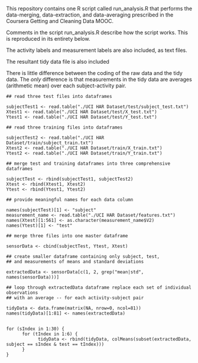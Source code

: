 This repository contains one R script called run_analysis.R that performs the data-merging, data-extraction, and data-averaging prescribed in the Coursera Getting and Cleaning Data MOOC.

Comments in the script run_analysis.R describe how the script works. This is reproduced in its entirety below.

The activity labels and measurement labels are also included, as text files.

The resultant tidy data file is also included

There is little difference between the coding of the raw data and the tidy data. The *only* difference is that measurements in the tidy data are averages (arithmetic mean) over each subject-activity pair.

	## read three test files into dataframes
	
	subjectTest1 <- read.table("./UCI HAR Dataset/test/subject_test.txt")
	Xtest1 <- read.table("./UCI HAR Dataset/test/X_test.txt")
	Ytest1 <- read.table("./UCI HAR Dataset/test/Y_test.txt")
	
	## read three training files into dataframes
	
	subjectTest2 <- read.table("./UCI HAR Dataset/train/subject_train.txt")
	Xtest2 <- read.table("./UCI HAR Dataset/train/X_train.txt")
	Ytest2 <- read.table("./UCI HAR Dataset/train/Y_train.txt")
	
	## merge test and training dataframes into three comprehensive dataframes
	
	subjectTest <- rbind(subjectTest1, subjectTest2)
	Xtest <- rbind(Xtest1, Xtest2)
	Ytest <- rbind(Ytest1, Ytest2)
	
	## provide meaningful names for each data column
	
	names(subjectTest)[1] <- "subject"
	measurement_name <- read.table("./UCI HAR Dataset/features.txt")
	names(Xtest)[1:561] <- as.character(measurement_name$V2)
	names(Ytest)[1] <- "test"
	
	## merge three files into one master dataframe
	
	sensorData <- cbind(subjectTest, Ytest, Xtest)
	
	## create smaller dataframe containing only subject, test,
	## and measurements of means and standard deviations
	
	extractedData <- sensorData[c(1, 2, grep("mean|std", 	names(sensorData)))]
	
	## loop through extractedData dataframe replace each set of individual observations
	## with an average -- for each activity-subject pair
	
	tidyData <- data.frame(matrix(NA, nrow=0, ncol=81))
	names(tidyData)[1:81] <- names(extractedData)
	
	
	for (sIndex in 1:30) {
	      for (tIndex in 1:6) {
	            tidyData <- rbind(tidyData, colMeans(subset(extractedData,  subject == sIndex & test == tIndex)))
	      }
	}